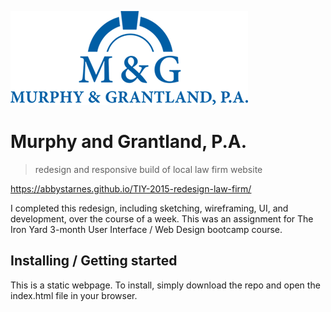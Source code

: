 ![Murphy and Grantland, P.A. logo](Images/logosmall.png)

# Murphy and Grantland, P.A.
> redesign and responsive build of local law firm website

https://abbystarnes.github.io/TIY-2015-redesign-law-firm/

I completed this redesign, including sketching, wireframing, UI, and development, over the course of a week. This was an assignment for The Iron Yard 3-month User Interface / Web Design bootcamp course.

## Installing / Getting started

This is a static webpage. To install, simply download the repo and open the index.html file in your browser.
